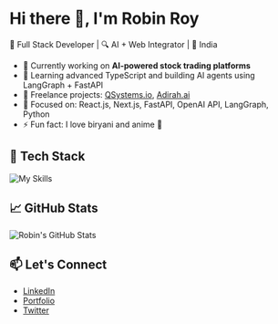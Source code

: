 # Hi there 👋, I'm Robin Roy

🚀 Full Stack Developer | 🔍 AI + Web Integrator | 📍 India

- 🔭 Currently working on **AI-powered stock trading platforms**
- 🌱 Learning advanced TypeScript and building AI agents using LangGraph + FastAPI
- 💼 Freelance projects: [QSystems.io](https://qsystems.io), [Adirah.ai](#)
- 🧠 Focused on: React.js, Next.js, FastAPI, OpenAI API, LangGraph, Python
- ⚡ Fun fact: I love biryani and anime 🎯

## 🔧 Tech Stack
![My Skills](https://skillicons.dev/icons?i=js,ts,react,nextjs,nodejs,express,python,fastapi,postgres,mongodb,figma,vercel,aws,git,github)

## 📈 GitHub Stats
![Robin's GitHub Stats](https://github-readme-stats.vercel.app/api?username=robinroygit&show_icons=true&theme=radical)

## 📫 Let's Connect
- [LinkedIn](https://www.linkedin.com/in/robinroydev/)
- [Portfolio](https://robinportfolio.netlify.app/)
- [Twitter](https://x.com/Roy9Robin)
